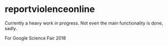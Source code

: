 # reportviolenceonline
Currently a heavy work in progress. Not even the main functionality is done, sadly.

For Google Science Fair 2018
